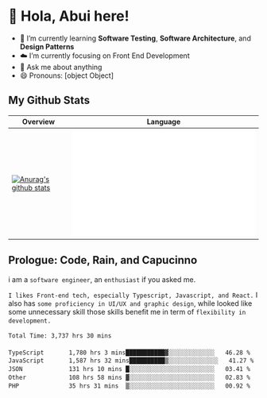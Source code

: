 # 👋 Hola, Abui here!

- 🌱 I’m currently learning **Software Testing**, **Software Architecture**, and **Design Patterns**
- ☁️ I’m currently focusing on Front End Development
- 💬 Ask me about anything
- 😄 Pronouns: [object Object]

## My Github Stats

| Overview | Language |
| --- | --- |
|[![Anurag's github stats](https://github-readme-stats.vercel.app/api?username=abui-am&count_private=true)](https://github.com/anuraghazra/github-readme-stats)|![Language](https://raw.githubusercontent.com/abui-am/stats/c6455f656dfce7acd3951e5ec5b25d72af0b2ee3/generated/languages.svg)|

## Prologue: Code, Rain, and Capucinno
i am a `software engineer`, an `enthusiast` if you asked me. 

`I likes Front-end tech, especially Typescript, Javascript, and React.` I also has `some proficiency in UI/UX and graphic design`, while looked like some unnecessary skill those skills benefit me in term of `flexibility in development.`


<!--START_SECTION:waka-->

```txt
Total Time: 3,737 hrs 30 mins

TypeScript       1,780 hrs 3 mins███████████▓░░░░░░░░░░░░░   46.28 %
JavaScript       1,587 hrs 32 mins██████████▒░░░░░░░░░░░░░░   41.27 %
JSON             131 hrs 10 mins █░░░░░░░░░░░░░░░░░░░░░░░░   03.41 %
Other            108 hrs 58 mins ▓░░░░░░░░░░░░░░░░░░░░░░░░   02.83 %
PHP              35 hrs 31 mins  ▒░░░░░░░░░░░░░░░░░░░░░░░░   00.92 %
```

<!--END_SECTION:waka-->
